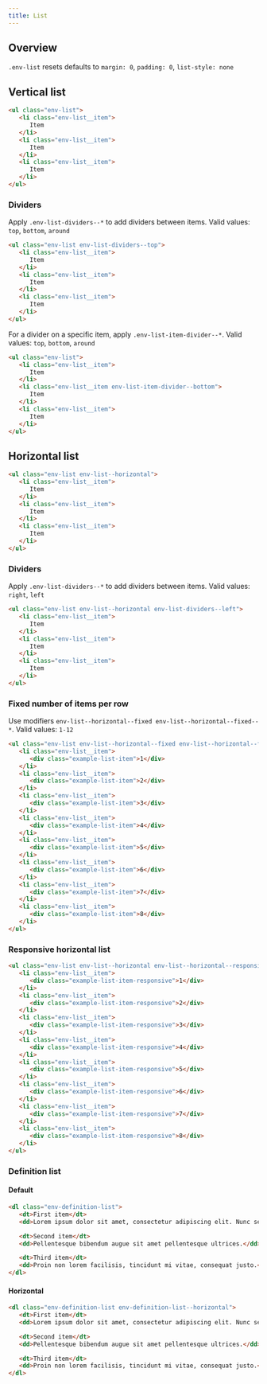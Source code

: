 ```yaml
---
title: List
---
```


## Overview ##
`.env-list` resets defaults to `margin: 0`, `padding: 0`, `list-style: none`

## Vertical list ##
```html
<ul class="env-list">
   <li class="env-list__item">
      Item
   </li>
   <li class="env-list__item">
      Item
   </li>
   <li class="env-list__item">
      Item
   </li>
</ul>
```
### Dividers ###

Apply `.env-list-dividers--*` to add dividers between items. Valid values: `top`, `bottom`, `around` 
```html
<ul class="env-list env-list-dividers--top">
   <li class="env-list__item">
      Item
   </li>
   <li class="env-list__item">
      Item
   </li>
   <li class="env-list__item">
      Item
   </li>
</ul>
```

For a divider on a specific item, apply `.env-list-item-divider--*`. Valid values: `top`, `bottom`, `around` 
```html
<ul class="env-list">
   <li class="env-list__item">
      Item
   </li>
   <li class="env-list__item env-list-item-divider--bottom">
      Item
   </li>
   <li class="env-list__item">
      Item
   </li>
</ul>
```

## Horizontal list ##
```html
<ul class="env-list env-list--horizontal">
   <li class="env-list__item">
      Item
   </li>
   <li class="env-list__item">
      Item
   </li>
   <li class="env-list__item">
      Item
   </li>
</ul>
```

### Dividers ###
Apply `.env-list-dividers--*` to add dividers between items. Valid values: `right`, `left` 
```html
<ul class="env-list env-list--horizontal env-list-dividers--left">
   <li class="env-list__item">
      Item
   </li>
   <li class="env-list__item">
      Item
   </li>
   <li class="env-list__item">
      Item
   </li>
</ul>
```

### Fixed number of items per row ###
Use modifiers `env-list--horizontal--fixed env-list--horizontal--fixed--*`. Valid values: `1-12`
 
```html
<ul class="env-list env-list--horizontal--fixed env-list--horizontal--fixed--4">
   <li class="env-list__item">
      <div class="example-list-item">1</div>
   </li>
   <li class="env-list__item">
      <div class="example-list-item">2</div>      
   </li>
   <li class="env-list__item">
      <div class="example-list-item">3</div>   
   </li>
   <li class="env-list__item">
      <div class="example-list-item">4</div>   
   </li>
   <li class="env-list__item">
      <div class="example-list-item">5</div>   
   </li>
   <li class="env-list__item">
      <div class="example-list-item">6</div>   
   </li>
   <li class="env-list__item">
      <div class="example-list-item">7</div>
   </li>
   <li class="env-list__item">
      <div class="example-list-item">8</div>
   </li>
</ul>
```

### Responsive horizontal list ###

```html
<ul class="env-list env-list--horizontal env-list--horizontal--responsive">
   <li class="env-list__item">
      <div class="example-list-item-responsive">1</div>
   </li>
   <li class="env-list__item">
      <div class="example-list-item-responsive">2</div>   
   </li>
   <li class="env-list__item">
      <div class="example-list-item-responsive">3</div>
   </li>
   <li class="env-list__item">
      <div class="example-list-item-responsive">4</div>
   </li>
   <li class="env-list__item">
      <div class="example-list-item-responsive">5</div>
   </li>
   <li class="env-list__item">
      <div class="example-list-item-responsive">6</div>
   </li>
   <li class="env-list__item">
      <div class="example-list-item-responsive">7</div>
   </li>
   <li class="env-list__item">
      <div class="example-list-item-responsive">8</div>
   </li>
</ul>
```

### Definition list ###

#### Default ####
```html
<dl class="env-definition-list">
   <dt>First item</dt>
   <dd>Lorem ipsum dolor sit amet, consectetur adipiscing elit. Nunc sed faucibus orci, a tincidunt dui.</dd>

   <dt>Second item</dt>
   <dd>Pellentesque bibendum augue sit amet pellentesque ultrices.</dd>

   <dt>Third item</dt>
   <dd>Proin non lorem facilisis, tincidunt mi vitae, consequat justo.</dd>
</dl>
```


#### Horizontal ####
```html
<dl class="env-definition-list env-definition-list--horizontal">
   <dt>First item</dt>
   <dd>Lorem ipsum dolor sit amet, consectetur adipiscing elit. Nunc sed faucibus orci, a tincidunt dui.</dd>

   <dt>Second item</dt>
   <dd>Pellentesque bibendum augue sit amet pellentesque ultrices.</dd>

   <dt>Third item</dt>
   <dd>Proin non lorem facilisis, tincidunt mi vitae, consequat justo.</dd>
</dl>
```
